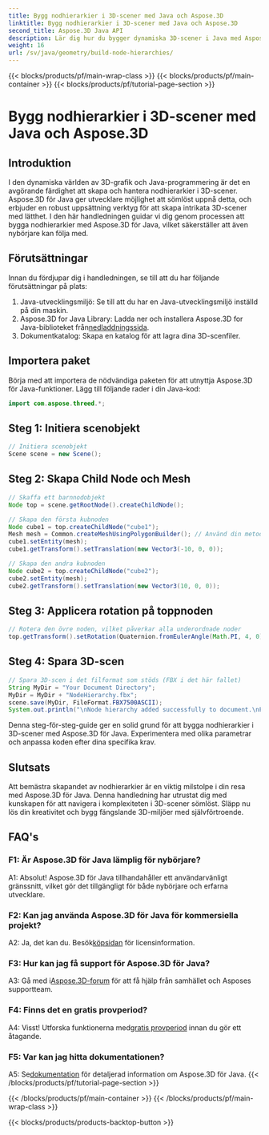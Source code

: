 ```yaml
---
title: Bygg nodhierarkier i 3D-scener med Java och Aspose.3D
linktitle: Bygg nodhierarkier i 3D-scener med Java och Aspose.3D
second_title: Aspose.3D Java API
description: Lär dig hur du bygger dynamiska 3D-scener i Java med Aspose.3D. Skapa nodhierarkier utan ansträngning och lyft ditt 3D-grafikspel.
weight: 16
url: /sv/java/geometry/build-node-hierarchies/
---
```


{{< blocks/products/pf/main-wrap-class >}}
{{< blocks/products/pf/main-container >}}
{{< blocks/products/pf/tutorial-page-section >}}

# Bygg nodhierarkier i 3D-scener med Java och Aspose.3D

## Introduktion

I den dynamiska världen av 3D-grafik och Java-programmering är det en avgörande färdighet att skapa och hantera nodhierarkier i 3D-scener. Aspose.3D för Java ger utvecklare möjlighet att sömlöst uppnå detta, och erbjuder en robust uppsättning verktyg för att skapa intrikata 3D-scener med lätthet. I den här handledningen guidar vi dig genom processen att bygga nodhierarkier med Aspose.3D för Java, vilket säkerställer att även nybörjare kan följa med.

## Förutsättningar

Innan du fördjupar dig i handledningen, se till att du har följande förutsättningar på plats:

1. Java-utvecklingsmiljö: Se till att du har en Java-utvecklingsmiljö inställd på din maskin.
2.  Aspose.3D for Java Library: Ladda ner och installera Aspose.3D for Java-biblioteket från[nedladdningssida](https://releases.aspose.com/3d/java/).
3. Dokumentkatalog: Skapa en katalog för att lagra dina 3D-scenfiler.

## Importera paket

Börja med att importera de nödvändiga paketen för att utnyttja Aspose.3D för Java-funktioner. Lägg till följande rader i din Java-kod:

```java
import com.aspose.threed.*;

```

## Steg 1: Initiera scenobjekt

```java
// Initiera scenobjekt
Scene scene = new Scene();
```

## Steg 2: Skapa Child Node och Mesh

```java
// Skaffa ett barnnodobjekt
Node top = scene.getRootNode().createChildNode();

// Skapa den första kubnoden
Node cube1 = top.createChildNode("cube1");
Mesh mesh = Common.createMeshUsingPolygonBuilder(); // Använd din metod för att skapa mesh
cube1.setEntity(mesh);
cube1.getTransform().setTranslation(new Vector3(-10, 0, 0));

// Skapa den andra kubnoden
Node cube2 = top.createChildNode("cube2");
cube2.setEntity(mesh);
cube2.getTransform().setTranslation(new Vector3(10, 0, 0));
```

## Steg 3: Applicera rotation på toppnoden

```java
// Rotera den övre noden, vilket påverkar alla underordnade noder
top.getTransform().setRotation(Quaternion.fromEulerAngle(Math.PI, 4, 0));
```

## Steg 4: Spara 3D-scen

```java
// Spara 3D-scen i det filformat som stöds (FBX i det här fallet)
String MyDir = "Your Document Directory";
MyDir = MyDir + "NodeHierarchy.fbx";
scene.save(MyDir, FileFormat.FBX7500ASCII);
System.out.println("\nNode hierarchy added successfully to document.\nFile saved at " + MyDir);
```

Denna steg-för-steg-guide ger en solid grund för att bygga nodhierarkier i 3D-scener med Aspose.3D för Java. Experimentera med olika parametrar och anpassa koden efter dina specifika krav.

## Slutsats

Att bemästra skapandet av nodhierarkier är en viktig milstolpe i din resa med Aspose.3D för Java. Denna handledning har utrustat dig med kunskapen för att navigera i komplexiteten i 3D-scener sömlöst. Släpp nu lös din kreativitet och bygg fängslande 3D-miljöer med självförtroende.

## FAQ's

### F1: Är Aspose.3D för Java lämplig för nybörjare?

A1: Absolut! Aspose.3D för Java tillhandahåller ett användarvänligt gränssnitt, vilket gör det tillgängligt för både nybörjare och erfarna utvecklare.

### F2: Kan jag använda Aspose.3D för Java för kommersiella projekt?

 A2: Ja, det kan du. Besök[köpsidan](https://purchase.aspose.com/buy) för licensinformation.

### F3: Hur kan jag få support för Aspose.3D för Java?

 A3: Gå med i[Aspose.3D-forum](https://forum.aspose.com/c/3d/18) för att få hjälp från samhället och Asposes supportteam.

### F4: Finns det en gratis provperiod?

 A4: Visst! Utforska funktionerna med[gratis provperiod](https://releases.aspose.com/) innan du gör ett åtagande.

### F5: Var kan jag hitta dokumentationen?

 A5: Se[dokumentation](https://reference.aspose.com/3d/java/) för detaljerad information om Aspose.3D för Java.
{{< /blocks/products/pf/tutorial-page-section >}}

{{< /blocks/products/pf/main-container >}}
{{< /blocks/products/pf/main-wrap-class >}}

{{< blocks/products/products-backtop-button >}}
